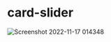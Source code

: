 ﻿# card-slider
![Screenshot 2022-11-17 014348](https://user-images.githubusercontent.com/111234791/202290132-4cfbbe53-960d-4ead-aa75-88d1e7199943.jpg)
